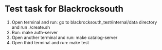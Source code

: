# Test task for Blackrocksouth

1. Open terminal and run: go to blackrocksouth_test/internal/data directory and run ./create.sh
2. Run: make auth-server
3. Open another terminal and run: make catalog-server
4. Open third terminal and run: make test